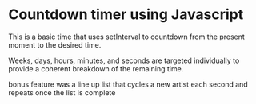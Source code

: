 # Countdown timer using Javascript

This is a basic time that uses setInterval to countdown from the present moment to the desired time.

Weeks, days, hours, minutes, and seconds are targeted individually to provide a coherent breakdown of the remaining time.

bonus feature was a line up list that cycles a new artist each second and repeats once the list is complete